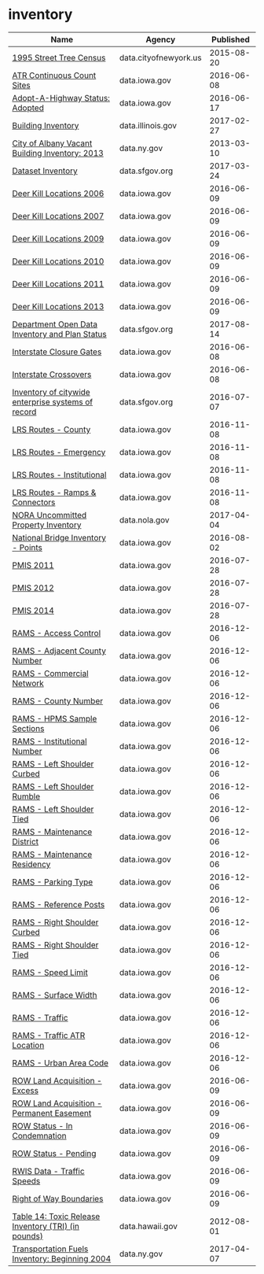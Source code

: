 # inventory

Name | Agency | Published
---- | ---- | ---------
[1995 Street Tree Census](../datasets/kyad-zm4j.md) | data.cityofnewyork.us | 2015-08-20
[ATR Continuous Count Sites](../datasets/j7g2-w7xc.md) | data.iowa.gov | 2016-06-08
[Adopt-A-Highway Status: Adopted](../datasets/a7dy-242q.md) | data.iowa.gov | 2016-06-17
[Building Inventory](../datasets/utd5-tdr2.md) | data.illinois.gov | 2017-02-27
[City of Albany Vacant Building Inventory: 2013](../datasets/nv2j-hmda.md) | data.ny.gov | 2013-03-10
[Dataset Inventory](../datasets/y8fp-fbf5.md) | data.sfgov.org | 2017-03-24
[Deer Kill Locations 2006](../datasets/qu3k-zwp8.md) | data.iowa.gov | 2016-06-09
[Deer Kill Locations 2007](../datasets/i2pa-xk8y.md) | data.iowa.gov | 2016-06-09
[Deer Kill Locations 2009](../datasets/i6xa-cxa2.md) | data.iowa.gov | 2016-06-09
[Deer Kill Locations 2010](../datasets/xcu6-b2ty.md) | data.iowa.gov | 2016-06-09
[Deer Kill Locations 2011](../datasets/tffi-yvjr.md) | data.iowa.gov | 2016-06-09
[Deer Kill Locations 2013](../datasets/gjb9-cjen.md) | data.iowa.gov | 2016-06-09
[Department Open Data Inventory and Plan Status](../datasets/tzir-jbhj.md) | data.sfgov.org | 2017-08-14
[Interstate Closure Gates](../datasets/25x6-mtdd.md) | data.iowa.gov | 2016-06-08
[Interstate Crossovers](../datasets/u3nj-7s36.md) | data.iowa.gov | 2016-06-08
[Inventory of citywide enterprise systems of record](../datasets/ebux-gcnq.md) | data.sfgov.org | 2016-07-07
[LRS Routes - County](../datasets/mbr3-g4z3.md) | data.iowa.gov | 2016-11-08
[LRS Routes - Emergency](../datasets/gr4b-twgm.md) | data.iowa.gov | 2016-11-08
[LRS Routes - Institutional](../datasets/puz7-2jji.md) | data.iowa.gov | 2016-11-08
[LRS Routes - Ramps & Connectors](../datasets/tjiu-7wn5.md) | data.iowa.gov | 2016-11-08
[NORA Uncommitted Property Inventory](../datasets/5ktx-e9wc.md) | data.nola.gov | 2017-04-04
[National Bridge Inventory - Points](../datasets/idc9-ny42.md) | data.iowa.gov | 2016-08-02
[PMIS 2011](../datasets/uxte-8pwb.md) | data.iowa.gov | 2016-07-28
[PMIS 2012](../datasets/3kdi-g2dx.md) | data.iowa.gov | 2016-07-28
[PMIS 2014](../datasets/66kf-n2cf.md) | data.iowa.gov | 2016-07-28
[RAMS - Access Control](../datasets/9ehx-738h.md) | data.iowa.gov | 2016-12-06
[RAMS - Adjacent County Number](../datasets/c4m7-9ycm.md) | data.iowa.gov | 2016-12-06
[RAMS - Commercial Network](../datasets/8k78-g739.md) | data.iowa.gov | 2016-12-06
[RAMS - County Number](../datasets/qekk-46ub.md) | data.iowa.gov | 2016-12-06
[RAMS - HPMS Sample Sections](../datasets/csec-w5z4.md) | data.iowa.gov | 2016-12-06
[RAMS - Institutional Number](../datasets/mdc9-qh2x.md) | data.iowa.gov | 2016-12-06
[RAMS - Left Shoulder Curbed](../datasets/4hd4-c29b.md) | data.iowa.gov | 2016-12-06
[RAMS - Left Shoulder Rumble](../datasets/yba6-3ftt.md) | data.iowa.gov | 2016-12-06
[RAMS - Left Shoulder Tied](../datasets/bqgj-ke6w.md) | data.iowa.gov | 2016-12-06
[RAMS - Maintenance District](../datasets/tyzc-tyap.md) | data.iowa.gov | 2016-12-06
[RAMS - Maintenance Residency](../datasets/5fbb-kt2v.md) | data.iowa.gov | 2016-12-06
[RAMS - Parking Type](../datasets/6jbr-t2z7.md) | data.iowa.gov | 2016-12-06
[RAMS - Reference Posts](../datasets/vitm-v5aq.md) | data.iowa.gov | 2016-12-06
[RAMS - Right Shoulder Curbed](../datasets/rq8p-pukd.md) | data.iowa.gov | 2016-12-06
[RAMS - Right Shoulder Tied](../datasets/mmda-skkx.md) | data.iowa.gov | 2016-12-06
[RAMS - Speed Limit](../datasets/gvch-5jxi.md) | data.iowa.gov | 2016-12-06
[RAMS - Surface Width](../datasets/6h43-35jm.md) | data.iowa.gov | 2016-12-06
[RAMS - Traffic](../datasets/xn57-w4cv.md) | data.iowa.gov | 2016-12-06
[RAMS - Traffic ATR Location](../datasets/iben-kk8i.md) | data.iowa.gov | 2016-12-06
[RAMS - Urban Area Code](../datasets/8jn5-wpse.md) | data.iowa.gov | 2016-12-06
[ROW Land Acquisition - Excess](../datasets/i9ip-shje.md) | data.iowa.gov | 2016-06-09
[ROW Land Acquisition - Permanent Easement](../datasets/ajsz-rwr8.md) | data.iowa.gov | 2016-06-09
[ROW Status - In Condemnation](../datasets/ruws-a9cb.md) | data.iowa.gov | 2016-06-09
[ROW Status - Pending](../datasets/qmbe-jcrb.md) | data.iowa.gov | 2016-06-09
[RWIS Data - Traffic Speeds](../datasets/am2d-jc37.md) | data.iowa.gov | 2016-06-09
[Right of Way Boundaries](../datasets/gxay-aq2r.md) | data.iowa.gov | 2016-06-09
[Table 14: Toxic Release Inventory (TRI) (in pounds)](../datasets/jhq5-pd3u.md) | data.hawaii.gov | 2012-08-01
[Transportation Fuels Inventory: Beginning 2004](../datasets/7rev-x3j5.md) | data.ny.gov | 2017-04-07

